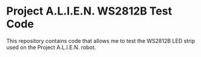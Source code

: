 # Project A.L.I.E.N. WS2812B Test Code

<!-- Harry Boyd - 13/08/2024 - github.com/hboyd255 -->

This repository contains code that allows me to test the WS2812B LED strip used
on the Project A.L.I.E.N. robot.
